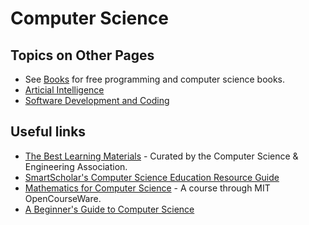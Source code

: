 
# Computer Science

## Topics on Other Pages

* See [Books](books.md) for free programming and computer science books.
* [Articial Intelligence](compsci/ai.md)
* [Software Development and Coding](compsci/software-dev.md)

## Useful links

* [The Best Learning Materials](http://assoc.cse.nitc.ac.in/wiki/Best_Learning_Material) - Curated by the Computer Science & Engineering Association.
* [SmartScholar's Computer Science Education Resource Guide](http://www.smartscholar.com/computer-science-guide/)
* [Mathematics for Computer Science](http://ocw.mit.edu/courses/electrical-engineering-and-computer-science/6-042j-mathematics-for-computer-science-fall-2010/) - A course through MIT OpenCourseWare.
* [A Beginner's Guide to Computer Science](http://www.jamesmaa.com/2013/08/26/a-beginners-guide-to-computer-science/)

